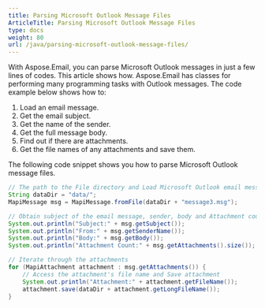 ```yaml
---
title: Parsing Microsoft Outlook Message Files
ArticleTitle: Parsing Microsoft Outlook Message Files
type: docs
weight: 80
url: /java/parsing-microsoft-outlook-message-files/
---
```



With Aspose.Email, you can parse Microsoft Outlook messages in just a few lines of codes. This article shows how. Aspose.Email has classes for performing many programming tasks with Outlook messages. The code example below shows how to:

1. Load an email message.
1. Get the email subject.
1. Get the name of the sender.
1. Get the full message body.
1. Find out if there are attachments.
1. Get the file names of any attachments and save them.

The following code snippet shows you how to parse Microsoft Outlook message files.



~~~Java
// The path to the File directory and Load Microsoft Outlook email message file
String dataDir = "data/";
MapiMessage msg = MapiMessage.fromFile(dataDir + "message3.msg");

// Obtain subject of the email message, sender, body and Attachment count
System.out.println("Subject:" + msg.getSubject());
System.out.println("From:" + msg.getSenderName());
System.out.println("Body:" + msg.getBody());
System.out.println("Attachment Count:" + msg.getAttachments().size());

// Iterate through the attachments
for (MapiAttachment attachment : msg.getAttachments()) {
    // Access the attachment's file name and Save attachment
    System.out.println("Attachment:" + attachment.getFileName());
    attachment.save(dataDir + attachment.getLongFileName());
}
~~~
